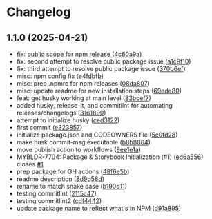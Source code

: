 # Changelog

## 1.1.0 (2025-04-21)

* fix: public scope for npm release ([4c60a9a](https://github.com/mybldr/mybldr-ui/commit/4c60a9a))
* fix: second attempt to resolve public package issue ([a1c9f10](https://github.com/mybldr/mybldr-ui/commit/a1c9f10))
* fix: third attempt to resolve public package issue ([370b6ef](https://github.com/mybldr/mybldr-ui/commit/370b6ef))
* misc: npm config fix ([e4fdbfb](https://github.com/mybldr/mybldr-ui/commit/e4fdbfb))
* misc: prep .npmrc for npm releases ([08da807](https://github.com/mybldr/mybldr-ui/commit/08da807))
* misc: update readme for new installation steps ([69ede80](https://github.com/mybldr/mybldr-ui/commit/69ede80))
* feat: get husky working at main level ([83bcef7](https://github.com/mybldr/mybldr-ui/commit/83bcef7))
* added husky, release-it, and commitlint for automating releases/changelogs ([3161899](https://github.com/mybldr/mybldr-ui/commit/3161899))
* attempt to initialize husky ([ced3122](https://github.com/mybldr/mybldr-ui/commit/ced3122))
* first commit ([e323857](https://github.com/mybldr/mybldr-ui/commit/e323857))
* initialize package.json and CODEOWNERS file ([5c0fd28](https://github.com/mybldr/mybldr-ui/commit/5c0fd28))
* make husk commit-msg executable ([b8b8864](https://github.com/mybldr/mybldr-ui/commit/b8b8864))
* move publish action to workflows ([9ee1e1a](https://github.com/mybldr/mybldr-ui/commit/9ee1e1a))
* MYBLDR-7704: Package & Storybook Initialization (#1) ([ed6a556](https://github.com/mybldr/mybldr-ui/commit/ed6a556)), closes [#1](https://github.com/mybldr/mybldr-ui/issues/1)
* prep package for GH actions ([48f6e5b](https://github.com/mybldr/mybldr-ui/commit/48f6e5b))
* readme description ([8d9b58d](https://github.com/mybldr/mybldr-ui/commit/8d9b58d))
* rename to match snake case ([b190d11](https://github.com/mybldr/mybldr-ui/commit/b190d11))
* testing commitlint ([2115c47](https://github.com/mybldr/mybldr-ui/commit/2115c47))
* testing commitlint2 ([cdf4442](https://github.com/mybldr/mybldr-ui/commit/cdf4442))
* update package name to reflect what's in NPM ([d91a895](https://github.com/mybldr/mybldr-ui/commit/d91a895))
